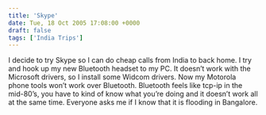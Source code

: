 ```yaml
---
title: 'Skype'
date: Tue, 18 Oct 2005 17:08:00 +0000
draft: false
tags: ['India Trips']
---
```


I decide to try Skype so I can do cheap calls from India to back home. I try and hook up my new Bluetooth headset to my PC. It doesn’t work with the Microsoft drivers, so I install some Widcom drivers. Now my Motorola phone tools won’t work over Bluetooth. Bluetooth feels like tcp-ip in the mid-80’s, you have to kind of know what you’re doing and it doesn’t work all at the same time. Everyone asks me if I know that it is flooding in Bangalore.